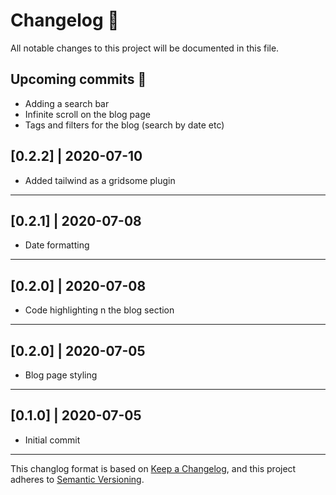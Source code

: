 # Changelog 📝

All notable changes to this project will be documented in this file.

## Upcoming commits 🚀

- Adding a search bar
- Infinite scroll on the blog page
- Tags and filters for the blog (search by date etc)

## [0.2.2] | 2020-07-10

- Added tailwind as a gridsome plugin

---

## [0.2.1] | 2020-07-08

- Date formatting

---

## [0.2.0] | 2020-07-08

- Code highlighting n the blog section

---

## [0.2.0] | 2020-07-05

- Blog page styling

---

## [0.1.0] | 2020-07-05

- Initial commit

---

This changlog format is based on [Keep a Changelog](https://keepachangelog.com/en/1.0.0/), and this project adheres to [Semantic Versioning](https://semver.org/spec/v2.0.0.html).
